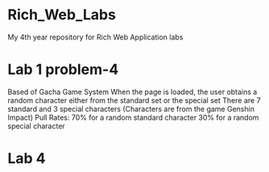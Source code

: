 # Rich_Web_Labs
My 4th year repository for Rich Web Application labs

# Lab 1 problem-4
Based of Gacha Game System
When the page is loaded, the user obtains a random character either from the standard set or the special set
There are 7 standard and 3 special characters (Characters are from the game Genshin Impact)
Pull Rates:
    70% for a random standard character
    30% for a random special character

# Lab 4
